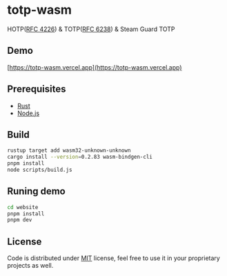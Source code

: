 # totp-wasm

HOTP([RFC 4226](https://tools.ietf.org/html/rfc4226)) & TOTP([RFC 6238](https://tools.ietf.org/html/rfc6238)) & Steam Guard TOTP

## Demo

[https://totp-wasm.vercel.app](https://totp-wasm.vercel.app)

## Prerequisites

- [Rust](https://www.rust-lang.org)
- [Node.js](https://nodejs.org)

## Build

```bash
rustup target add wasm32-unknown-unknown
cargo install --version=0.2.83 wasm-bindgen-cli
pnpm install
node scripts/build.js
```

## Runing demo

```bash
cd website
pnpm install
pnpm dev
```

## License

Code is distributed under [MIT](./LICENSE) license, feel free to use it in your proprietary projects as well.
